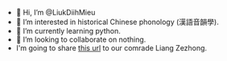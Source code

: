 - 👋 Hi, I’m @LiukDiihMieu
- 👀 I’m interested in historical Chinese phonology (漢語音韻學).
- 🌱 I’m currently learning python.
- 💞️ I’m looking to collaborate on nothing.
- I'm going to share [this url](https://twitter.com/Qxiao0421/status/1588703189540679681?s=20&t=0eCKO9Wbr7VkHwDe5C63mA) to our comrade Liang Zezhong.
<!--- 📫 How to reach me ... --->

<!---
LiukDiihMieu/LiukDiihMieu is a ✨ special ✨ repository because its `README.md` (this file) appears on your GitHub profile.
You can click the Preview link to take a look at your changes.
--->
